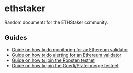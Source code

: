 # ethstaker

Random documents for the ETHStaker community.

## Guides

- [Guide on how to do monitoring for an Ethereum validator](monitoring.md)
- [Guide on how to do alerting for an Ethereum validator](alerting.md)
- [Guide on how to join the Ropsten testnet](merge-ropsten.md)
- [Guide on how to join the Goerli/Prater merge testnet](merge-goerli-prater.md)
